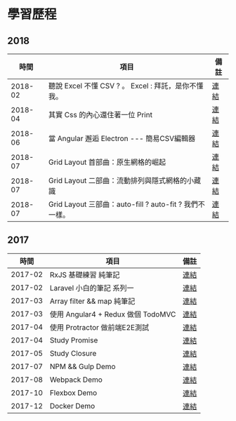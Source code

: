 
# 學習歷程

## 2018

| 時間 | 項目 | 備註 |
| ------| ------  | ------ |
| 2018-02| 聽說 Excel 不懂 CSV ? 。 Excel : 拜託，是你不懂我。 |[連結](https://jhlstudy.blogspot.com/2018/02/excelcsv-excel.html)  |
| 2018-04| 其實 Css 的內心還住著一位 Print                   |[連結](https://jhlstudy.blogspot.com/2018/04/cssprint.html)  |
| 2018-06| 當 Angular 邂逅 Electron --- 簡易CSV編輯器        |[連結](https://jhlstudy.blogspot.com/2018/06/angularelectron-csv.html)  |
| 2018-07| Grid Layout 首部曲：原生網格的崛起                 |[連結](https://jhlstudy.blogspot.com/2018/07/grid-layout.html)  |
| 2018-07| Grid Layout 二部曲：流動排列與隱式網格的小藏識       |[連結](https://jhlstudy.blogspot.com/2018/07/grid-layout_8.html)  |
| 2018-07| Grid Layout 三部曲：auto-fill ? auto-fit ? 我們不一樣。    |[連結](https://jhlstudy.blogspot.com/2018/07/grid-layout-auto-fill-auto-fit_8.html)  |


## 2017

| 時間 | 項目 | 備註 |
| ------| ------  | ------ |
| 2017-02| RxJS 基礎練習 純筆記                |[連結](https://jhlstudy.blogspot.com/2017/02/rxjs.html) |
| 2017-02| Laravel 小白的筆記 系列一            |[連結](https://jhlstudy.blogspot.com/2017/02/laravel.html)  |
| 2017-03| Array filter && map 純筆記         |[連結](https://jhlstudy.blogspot.com/2017/03/array-filter-map.html)  |
| 2017-03| 使用 Angular4 + Redux 做個 TodoMVC |[連結](https://jhlstudy.blogspot.com/2017/03/angular4-redux-todomvc.html)  |
| 2017-04| 使用 Protractor 做前端E2E測試       |[連結](https://jhlstudy.blogspot.com/2017/04/protractore2e.html)  |
| 2017-04| Study Promise                     |[連結](https://github.com/JiaHongL/study-promise)  |
| 2017-05| Study Closure                     |[連結](https://github.com/JiaHongL/study-closure)  |
| 2017-07| NPM && Gulp Demo                  |[連結](https://github.com/JiaHongL/gulp-demo)  |
| 2017-08| Webpack Demo                      |[連結](https://github.com/JiaHongL/webpack-demo)  |
| 2017-10| Flexbox Demo                      |[連結](https://github.com/JiaHongL/flexbox-demo)  |
| 2017-12| Docker Demo                       |[連結](https://github.com/JiaHongL/docker-demo)  |

